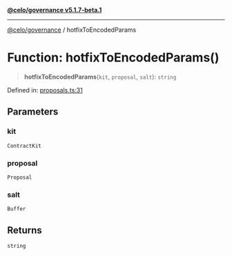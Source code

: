 [**@celo/governance v5.1.7-beta.1**](../README.md)

***

[@celo/governance](../README.md) / hotfixToEncodedParams

# Function: hotfixToEncodedParams()

> **hotfixToEncodedParams**(`kit`, `proposal`, `salt`): `string`

Defined in: [proposals.ts:31](https://github.com/celo-org/developer-tooling/blob/master/packages/sdk/governance/src/proposals.ts#L31)

## Parameters

### kit

`ContractKit`

### proposal

`Proposal`

### salt

`Buffer`

## Returns

`string`
